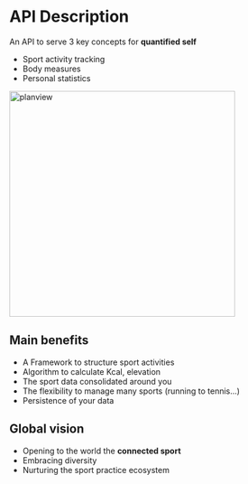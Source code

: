 # API Description

An API to serve 3 key concepts for **quantified self**

* Sport activity tracking
* Body measures
* Personal statistics


<div markdown="1">

<img src="https://s3.eu-central-1.amazonaws.com/tempdecathloncoachinfo/sports-data-description.png" alt="planview" style="width: 400px;"/>

</div>

## Main benefits
* A Framework to structure sport activities
* Algorithm to calculate Kcal, elevation
* The sport data consolidated around you
* The flexibility to manage many sports (running to tennis...)
* Persistence of your data 



## Global vision
* Opening to the world the **connected sport**
* Embracing diversity
* Nurturing the sport practice ecosystem
